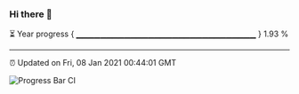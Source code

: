 ### Hi there 👋

⏳ Year progress { ▁▁▁▁▁▁▁▁▁▁▁▁▁▁▁▁▁▁▁▁▁▁▁▁▁▁▁▁▁▁ } 1.93 %

---

⏰ Updated on Fri, 08 Jan 2021 00:44:01 GMT

![Progress Bar CI](https://github.com/liununu/liununu/workflows/Progress%20Bar%20CI/badge.svg)

